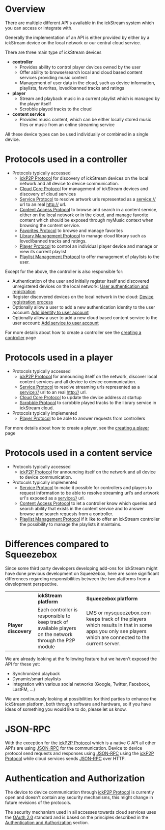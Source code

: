 # Overview

There are multiple different API's available in the ickStream system
which you can access or integrate with.

Generally the implementation of an API is either provided by either by a
ickStream device on the local network or our central cloud service.

There are three main type of ickStream devices

  - **controller**
      - Provides ability to control player devices owned by the user
      - Offer ability to browse/search local and cloud based content
        services providing music content
      - Management of user data in the cloud, such as device
        information, playlists, favorites, loved/banned tracks and
        ratings
  - **player**
      - Stream and playback music in a current playlist which is managed
        by the player itself
      - Scrobble played tracks to the cloud
  - **content service**
      - Provides music content, which can be either locally stored music
        files or music from an online streaming service

All these device types can be used individually or combined in a single
device.

# Protocols used in a controller

  - Protocols typically accessed
      - [ickP2P Protocol](ickP2P_Protocol "wikilink") for discovery
        of ickStream devices on the local network and all device to
        device communication.
      - [Cloud Core Protocol](Cloud_Core_Protocol "wikilink") for
        management of ickStream devices and discovery of cloud services
      - [Service Protocol](Service_Protocol "wikilink") to resolve
        artwork urls represented as a <service://> url to an real
        <http://> url.
      - [Content Access
        Protocol](Content_Access_Protocol "wikilink") to browse and
        search in a content service, either on the local network or in
        the cloud, and manage favorite content which should be exposed
        through myMusic context when browsing the content service.
      - [Favorites Protocol](Favorites_Protocol "wikilink") to
        browse and manage favorites
      - [Library Management
        Protocol](Library_Management_Protocol "wikilink") to manage
        cloud library such as loved/banned tracks and ratings.
      - [Player Protocol](Player_Protocol "wikilink") to control an
        individual player device and manage or view its current playlist
      - [Playlist Management
        Protocol](Playlist_Management_Protocol "wikilink") to offer
        management of playlists to the user.

Except for the above, the controller is also responsible for:

  - Authentication of the user and initially register itself and
    discovered unregistered devices on the local network: [User
    authentication and
    registration](User_authentication_and_registration "wikilink")
  - Register discovered devices on the local network in the cloud:
    [Device registration
    process](Device_registration_process "wikilink")
  - Optionally allow a user to add a new authentication identity to the
    user account: [Add identity to user
    account](Add_identity_to_user_account "wikilink")
  - Optionally allow a user to add a new cloud based content service to
    the user account: [Add service to user
    account](Add_service_to_user_account "wikilink")

For more details about how to create a controller see the [creating a
controller](Creating_a_controller "wikilink") page

# Protocols used in a player

  - Protocols typically accessed
      - [ickP2P Protocol](ickP2P_Protocol "wikilink") for announcing
        itself on the network, discover local content services and all
        device to device communication.
      - [Service Protocol](Service_Protocol "wikilink") to resolve
        streaming urls represented as a <service://> url to an real
        <http://> url.
      - [Cloud Core Protocol](Cloud_Core_Protocol "wikilink") to
        update the device address at startup
      - [Scrobble Protocol](Scrobble_Protocol "wikilink") to
        scrobble played tracks to the library service in ickStream
        cloud.
  - Protocols typically implemented
      - [Player Protocol](Player_Protocol "wikilink") to be able to
        answer requests from controllers

For more details about how to create a player, see the [creating a
player](Creating_a_player "wikilink") page

# Protocols used in a content service

  - Protocols typically accessed
      - [ickP2P Protocol](ickP2P_Protocol "wikilink") for announcing
        itself on the network and all device to device communication.
  - Protocols typically implemented
      - [Service Protocol](Service_Protocol "wikilink") to make it
        possible for controllers and players to request information to
        be able to resolve streaming url's and artwork url's exposed as
        a <service://> url.
      - [Content Access
        Protocol](Content_Access_Protocol "wikilink") to let a
        controller know which queries and search ability that exists in
        the content service and to answer browse and search requests
        from a controller.
      - [Playlist Management
        Protocol](Playlist_Management_Protocol "wikilink") if it
        like to offer an ickStream controller the possibility to manage
        the playlists it maintains.

# Differences compared to Squeezebox

Since some third party developers developing add-ons for ickStream might
have done previous development on Squeezebox, here are some significant
differences regarding responsibilities between the two platforms from a
development perspective.

|                      |                                                                                                         |                                                                                                                                                          |
| -------------------- | ------------------------------------------------------------------------------------------------------- | -------------------------------------------------------------------------------------------------------------------------------------------------------- |
|                      | **ickStream platform**                                                                                  | **Squeezebox platform**                                                                                                                                  |
| **Player discovery** | Each controller is responsible to keep track of available players on the network through the P2P module | LMS or mysqueezebox.com keeps track of the players which results in that in some apps you only see players which are connected to the current server. |+ |

We are already looking at the following feature but we haven't exposed
the API for these yet:

  - Synchronized playback
  - Dynamic/smart playlists
  - Integration with various social networks (Google, Twitter, Facebook,
    LastFM, ...)

We are continuously looking at possibilities for third parties to
enhance the ickStream platform, both through software and hardware, so
if you have ideas of something you would like to do, please let us know.

# JSON-RPC

With the exception for the [ickP2P
Protocol](ickP2P_Protocol "wikilink") which is a native C API all
other API's are using [JSON-RPC](http://www.jsonrpc.org/specification)
for the communication. Device to device protocol send requests and
responses using [JSON-RPC](http://www.jsonrpc.org/specification) using
the [ickP2P Protocol](ickP2P_Protocol "wikilink") while cloud
services sends [JSON-RPC](http://www.jsonrpc.org/specification) over
HTTP.

# Authentication and Authorization

The device to device communication through [ickP2P
Protocol](ickP2P_Protocol "wikilink") is currently open and doesn't
contain any security mechanisms, this might change in future revisions
of the protocols.

The security mechanism used in all accesses towards cloud services uses
the [OAuth 2.0](http://oauth.net/2/) standard and is based on the
principles described in the [Authentication and
Authorization](Authentication_and_Authorization "wikilink") section.
